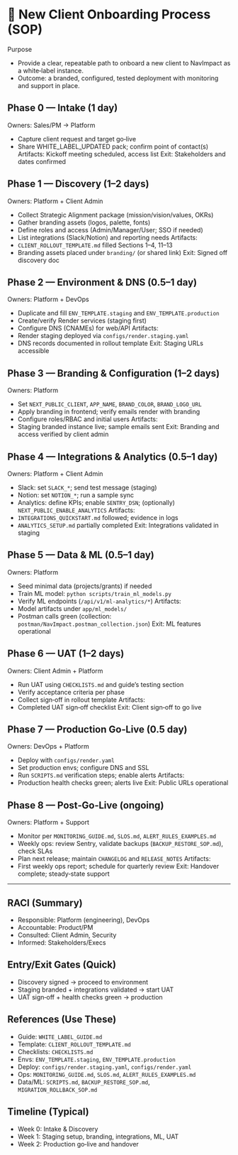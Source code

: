 # 🚀 New Client Onboarding Process (SOP)

Purpose
- Provide a clear, repeatable path to onboard a new client to NavImpact as a white‑label instance.
- Outcome: a branded, configured, tested deployment with monitoring and support in place.

## Phase 0 — Intake (1 day)
Owners: Sales/PM → Platform
- Capture client request and target go‑live
- Share WHITE_LABEL_UPDATED pack; confirm point of contact(s)
Artifacts: Kickoff meeting scheduled, access list
Exit: Stakeholders and dates confirmed

## Phase 1 — Discovery (1–2 days)
Owners: Platform + Client Admin
- Collect Strategic Alignment package (mission/vision/values, OKRs)
- Gather branding assets (logos, palette, fonts)
- Define roles and access (Admin/Manager/User; SSO if needed)
- List integrations (Slack/Notion) and reporting needs
Artifacts:
- `CLIENT_ROLLOUT_TEMPLATE.md` filled Sections 1–4, 11–13
- Branding assets placed under `branding/` (or shared link)
Exit: Signed off discovery doc

## Phase 2 — Environment & DNS (0.5–1 day)
Owners: Platform + DevOps
- Duplicate and fill `ENV_TEMPLATE.staging` and `ENV_TEMPLATE.production`
- Create/verify Render services (staging first)
- Configure DNS (CNAMEs) for web/API
Artifacts:
- Render staging deployed via `configs/render.staging.yaml`
- DNS records documented in rollout template
Exit: Staging URLs accessible

## Phase 3 — Branding & Configuration (1–2 days)
Owners: Platform
- Set `NEXT_PUBLIC_CLIENT`, `APP_NAME`, `BRAND_COLOR`, `BRAND_LOGO_URL`
- Apply branding in frontend; verify emails render with branding
- Configure roles/RBAC and initial users
Artifacts:
- Staging branded instance live; sample emails sent
Exit: Branding and access verified by client admin

## Phase 4 — Integrations & Analytics (0.5–1 day)
Owners: Platform + Client Admin
- Slack: set `SLACK_*`; send test message (staging)
- Notion: set `NOTION_*`; run a sample sync
- Analytics: define KPIs; enable `SENTRY_DSN`; (optionally) `NEXT_PUBLIC_ENABLE_ANALYTICS`
Artifacts:
- `INTEGRATIONS_QUICKSTART.md` followed; evidence in logs
- `ANALYTICS_SETUP.md` partially completed
Exit: Integrations validated in staging

## Phase 5 — Data & ML (0.5–1 day)
Owners: Platform
- Seed minimal data (projects/grants) if needed
- Train ML model: `python scripts/train_ml_models.py`
- Verify ML endpoints (`/api/v1/ml-analytics/*`)
Artifacts:
- Model artifacts under `app/ml_models/`
- Postman calls green (collection: `postman/NavImpact.postman_collection.json`)
Exit: ML features operational

## Phase 6 — UAT (1–2 days)
Owners: Client Admin + Platform
- Run UAT using `CHECKLISTS.md` and guide’s testing section
- Verify acceptance criteria per phase
- Collect sign‑off in rollout template
Artifacts:
- Completed UAT sign‑off checklist
Exit: Client sign‑off to go live

## Phase 7 — Production Go‑Live (0.5 day)
Owners: DevOps + Platform
- Deploy with `configs/render.yaml`
- Set production envs; configure DNS and SSL
- Run `SCRIPTS.md` verification steps; enable alerts
Artifacts:
- Production health checks green; alerts live
Exit: Public URLs operational

## Phase 8 — Post‑Go‑Live (ongoing)
Owners: Platform + Support
- Monitor per `MONITORING_GUIDE.md`, `SLOS.md`, `ALERT_RULES_EXAMPLES.md`
- Weekly ops: review Sentry, validate backups (`BACKUP_RESTORE_SOP.md`), check SLAs
- Plan next release; maintain `CHANGELOG` and `RELEASE_NOTES`
Artifacts:
- First weekly ops report; schedule for quarterly review
Exit: Handover complete; steady‑state support

---

## RACI (Summary)
- Responsible: Platform (engineering), DevOps
- Accountable: Product/PM
- Consulted: Client Admin, Security
- Informed: Stakeholders/Execs

## Entry/Exit Gates (Quick)
- Discovery signed → proceed to environment
- Staging branded + integrations validated → start UAT
- UAT sign‑off + health checks green → production

## References (Use These)
- Guide: `WHITE_LABEL_GUIDE.md`
- Template: `CLIENT_ROLLOUT_TEMPLATE.md`
- Checklists: `CHECKLISTS.md`
- Envs: `ENV_TEMPLATE.staging`, `ENV_TEMPLATE.production`
- Deploy: `configs/render.staging.yaml`, `configs/render.yaml`
- Ops: `MONITORING_GUIDE.md`, `SLOS.md`, `ALERT_RULES_EXAMPLES.md`
- Data/ML: `SCRIPTS.md`, `BACKUP_RESTORE_SOP.md`, `MIGRATION_ROLLBACK_SOP.md`

## Timeline (Typical)
- Week 0: Intake & Discovery
- Week 1: Staging setup, branding, integrations, ML, UAT
- Week 2: Production go‑live and handover

